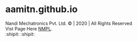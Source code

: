 # aamitn.github.io
Nandi Mechatronics Pvt. Ltd. © | 2020 | All Rights Reserved\
Vist Page Here [NMPL](https://nandimechatronics.me/).\
:shipit: :shipit:
